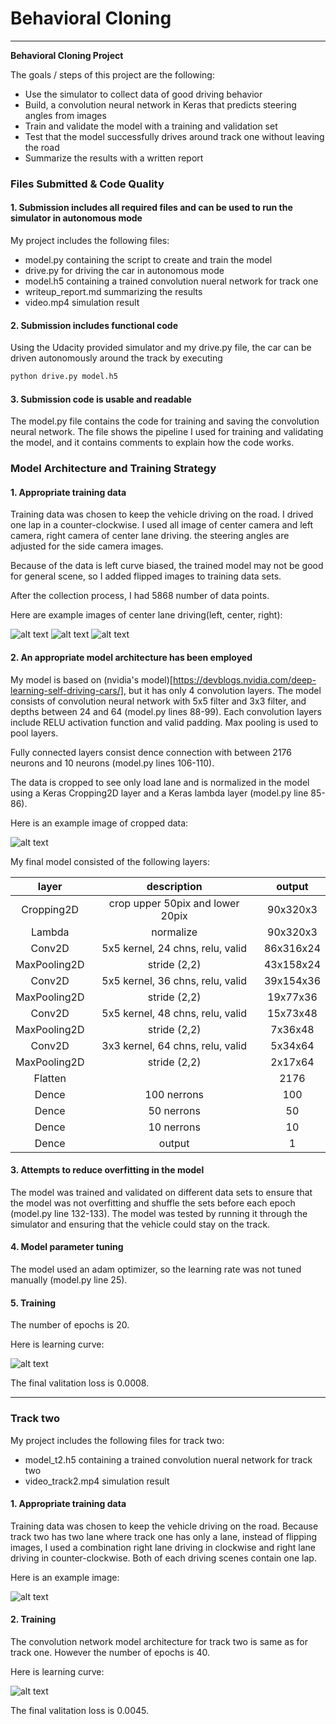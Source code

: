# **Behavioral Cloning** 

---

**Behavioral Cloning Project**

The goals / steps of this project are the following:
* Use the simulator to collect data of good driving behavior
* Build, a convolution neural network in Keras that predicts steering angles from images
* Train and validate the model with a training and validation set
* Test that the model successfully drives around track one without leaving the road
* Summarize the results with a written report

[//]: # (Image References)

[image1]: ./imgs/left_2018_10_01_11_05_08_336.jpg "left camera"
[image2]: ./imgs/center_2018_10_01_11_05_08_336.jpg "center camera"
[image3]: ./imgs/right_2018_10_01_11_05_08_336.jpg "right camera"
[image4]: ./imgs/cropped.png "cropped"
[image5]: ./imgs/center_2018_10_02_17_33_05_866.jpg "track2"
[image6]: ./imgs/learning_1.png
[image7]: ./imgs/learning_2.png

### Files Submitted & Code Quality

#### 1. Submission includes all required files and can be used to run the simulator in autonomous mode

My project includes the following files:
* model.py containing the script to create and train the model
* drive.py for driving the car in autonomous mode
* model.h5 containing a trained convolution nueral network for track one
* writeup_report.md summarizing the results
* video.mp4 simulation result

#### 2. Submission includes functional code
Using the Udacity provided simulator and my drive.py file, the car can be driven autonomously around the track by executing 
```sh
python drive.py model.h5
```

#### 3. Submission code is usable and readable

The model.py file contains the code for training and saving the convolution neural network. The file shows the pipeline I used for training and validating the model, and it contains comments to explain how the code works.

### Model Architecture and Training Strategy

#### 1. Appropriate training data

Training data was chosen to keep the vehicle driving on the road. I drived one lap in a counter-clockwise.   I used all image of center camera and left camera, right camera of center lane driving. the steering angles are adjusted for the side camera images.

Because of the data is left curve biased, the trained model may not be good for general scene, so I added flipped images to training data sets.

After the collection process, I had 5868 number of data points.

Here are example images of center lane driving(left, center, right):

![alt text][image1]
![alt text][image2]
![alt text][image3]

#### 2. An appropriate model architecture has been employed

My model is based on (nvidia's model)[https://devblogs.nvidia.com/deep-learning-self-driving-cars/], but it has only 4 convolution layers. The model consists of convolution neural network with 5x5 filter and 3x3 filter, and depths between 24 and 64 (model.py lines 88-99). Each convolution layers include RELU activation function and valid padding. Max pooling is used to pool layers.

Fully connected layers consist dence connection with between 2176 neurons and 10 neurons (model.py lines 106-110). 

The data is cropped to see only load lane and is normalized in the model using a Keras Cropping2D layer and a Keras lambda layer (model.py line 85-86).

Here is an example image of cropped data:

![alt text][image4]


My final model consisted of the following layers:

|layer|description|output|
|:-:|:-:|:-:|
|Cropping2D|crop upper 50pix and lower 20pix|90x320x3|
|Lambda|normalize|90x320x3|
|Conv2D|5x5 kernel, 24 chns, relu, valid|86x316x24|
|MaxPooling2D|stride (2,2)|43x158x24|
|Conv2D|5x5 kernel, 36 chns, relu, valid|39x154x36|
|MaxPooling2D|stride (2,2)|19x77x36|
|Conv2D|5x5 kernel, 48 chns, relu, valid|15x73x48|
|MaxPooling2D|stride (2,2)|7x36x48|
|Conv2D|3x3 kernel, 64 chns, relu, valid|5x34x64|
|MaxPooling2D|stride (2,2)|2x17x64|
|Flatten||2176|
|Dence|100 nerrons|100|
|Dence|50 nerrons|50|
|Dence|10 nerrons|10|
|Dence|output|1|


#### 3. Attempts to reduce overfitting in the model

The model was trained and validated on different data sets to ensure that the model was not overfitting and shuffle the sets before each epoch (model.py line 132-133). The model was tested by running it through the simulator and ensuring that the vehicle could stay on the track.

#### 4. Model parameter tuning

The model used an adam optimizer, so the learning rate was not tuned manually (model.py line 25).

#### 5. Training
The number of epochs is 20.

Here is learning curve:

![alt text][image6]

The final valitation loss is 0.0008.

----
### Track two

My project includes the following files for track two:
* model_t2.h5 containing a trained convolution nueral network for track two
* video_track2.mp4 simulation result

#### 1. Appropriate training data

Training data was chosen to keep the vehicle driving on the road. Because  track two has two lane where track one has only a lane, instead of flipping images, I used a combination right lane driving in clockwise and right lane driving in counter-clockwise. Both of each driving scenes contain one lap.

Here is an example image:

![alt text][image5]

#### 2. Training

The convolution network model architecture for track two is same as for track one. However the number of epochs is 40.

Here is learning curve:

![alt text][image7]

The final valitation loss is 0.0045.
